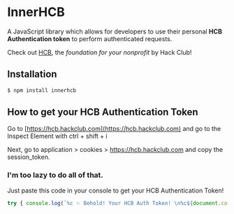 # InnerHCB

A JavaScript library which allows for developers to use their personal **HCB Authentication token** to perform authenticated requests.

Check out [HCB](https://hackclub.com/hcb), the *foundation for your nonprofit* by Hack Club!

## Installation

```bash
$ npm install innerhcb 
```

## How to get your HCB Authentication Token

Go to [https://hcb.hackclub.com](https://hcb.hackclub.com) and go to the Inspect Element with ctrl + shift + i

Next, go to application > cookies > https://hcb.hackclub.com and copy the session_token.

### I'm too lazy to do all of that.

Just paste this code in your console to get your HCB Authentication Token!

```javascript
try { console.log(`%c ✨ Behold! Your HCB Auth Token! \n%c${document.cookie.split(";").find((s) => s.trim().startsWith("session_token")).split("=")[1]}`, 'background-color: red; color: white; font-weight: 800;', 'background-color: white; color: black;'); } catch { console.error("You must be logged into HCB to do this!"); }
```